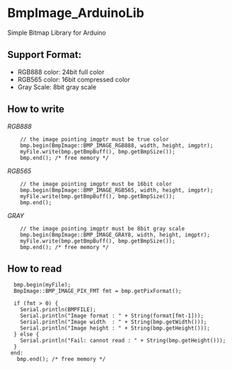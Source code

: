 # BmpImage_ArduinoLib
 Simple Bitmap Library for Arduino
 
## Support Format:
   - RGB888 color: 24bit full color
   - RGB565 color: 16bit compressed color
   - Gray Scale:   8bit gray scale
   
   
## How to write
   *RGB888*
   ```
       // the image pointing imgptr must be true color
       bmp.begin(BmpImage::BMP_IMAGE_RGB888, width, height, imgptr);
       myFile.write(bmp.getBmpBuff(), bmp.getBmpSize());
       bmp.end(); /* free memory */
   ```
   *RGB565*
   ```
       // the image pointing imgptr must be 16bit color
       bmp.begin(BmpImage::BMP_IMAGE_RGB565, width, height, imgptr);
       myFile.write(bmp.getBmpBuff(), bmp.getBmpSize());
       bmp.end();
   ```
   *GRAY*
   ```
       // the image pointing imgptr must be 8bit gray scale
       bmp.begin(BmpImage::BMP_IMAGE_GRAY8, width, height, imgptr);
       myFile.write(bmp.getBmpBuff(), bmp.getBmpSize());
       bmp.end(); /* free memory */
   ```

## How to read
 ```
   bmp.begin(myFile);
   BmpImage::BMP_IMAGE_PIX_FMT fmt = bmp.getPixFormat();

   if (fmt > 0) {
     Serial.println(BMPFILE);
     Serial.println("Image format : " + String(format[fmt-1]));
     Serial.println("Image width  : " + String(bmp.getWidth()));
     Serial.println("Image height : " + String(bmp.getHeight()));
   } else {
     Serial.println("Fail: cannot read : " + String(bmp.getHeight()));
   }
  end:
    bmp.end(); /* free memory */
 ```
